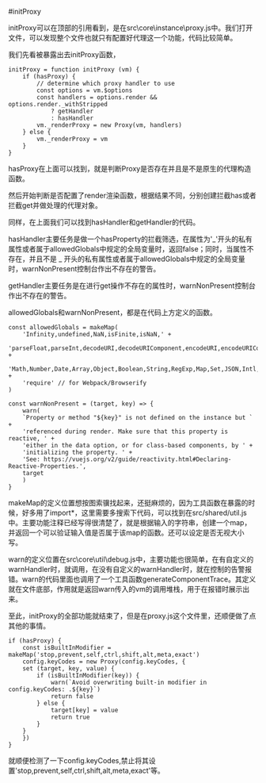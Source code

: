 #initProxy

initProxy可以在顶部的引用看到，是在src\core\instance\proxy.js中。我们打开文件，可以发现整个文件也就只有配置好代理这一个功能，代码比较简单。

我们先看被暴露出去initProxy函数，

    initProxy = function initProxy (vm) {
        if (hasProxy) {
            // determine which proxy handler to use
            const options = vm.$options
            const handlers = options.render && options.render._withStripped
                ? getHandler
                : hasHandler
            vm._renderProxy = new Proxy(vm, handlers)
        } else {
            vm._renderProxy = vm
        }
    }

hasProxy在上面可以找到，就是判断Proxy是否存在并且是不是原生的代理构造函数。

然后开始判断是否配置了render渲染函数，根据结果不同，分别创建拦截has或者拦截get并做处理的代理对象。

同样，在上面我们可以找到hasHandler和getHandler的代码。

hasHandler主要任务是做一个hasProperty的拦截筛选，在属性为'_'开头的私有属性或者属于allowedGlobals中规定的全局变量时，返回false；同时，当属性不存在，并且不是 _ 开头的私有属性或者属于allowedGlobals中规定的全局变量时，warnNonPresent控制台作出不存在的警告。

getHandler主要任务是在进行get操作不存在的属性时，warnNonPresent控制台作出不存在的警告。

allowedGlobals和warnNonPresent，都是在代码上方定义的函数。
    
    const allowedGlobals = makeMap(
        'Infinity,undefined,NaN,isFinite,isNaN,' +
        'parseFloat,parseInt,decodeURI,decodeURIComponent,encodeURI,encodeURIComponent,' +
        'Math,Number,Date,Array,Object,Boolean,String,RegExp,Map,Set,JSON,Intl,' +
        'require' // for Webpack/Browserify
    )

    const warnNonPresent = (target, key) => {
        warn(
        `Property or method "${key}" is not defined on the instance but ` +
        'referenced during render. Make sure that this property is reactive, ' +
        'either in the data option, or for class-based components, by ' +
        'initializing the property. ' +
        'See: https://vuejs.org/v2/guide/reactivity.html#Declaring-Reactive-Properties.',
        target
        )
    }

makeMap的定义位置想按图索骥找起来，还挺麻烦的，因为工具函数在暴露的时候，好多用了import*，这里需要多搜索下代码，可以找到在src/shared/util.js中。主要功能注释已经写得很清楚了，就是根据输入的字符串，创建一个map，并返回一个可以验证输入值是否属于该map的函数。还可以设定是否无视大小写。

warn的定义位置在src\core\util\debug.js中，主要功能也很简单，在有自定义的warnHandler时，就调用，在没有自定义的warnHandler时，就在控制的告警报错。warn的代码里面也调用了一个工具函数generateComponentTrace。其定义就在文件底部，作用就是返回warn传入的vm的调用堆栈，用于在报错时展示出来。

至此，initProxy的全部功能就结束了，但是在proxy.js这个文件里，还顺便做了点其他的事情。

    if (hasProxy) {
        const isBuiltInModifier = makeMap('stop,prevent,self,ctrl,shift,alt,meta,exact')
        config.keyCodes = new Proxy(config.keyCodes, {
        set (target, key, value) {
            if (isBuiltInModifier(key)) {
                warn(`Avoid overwriting built-in modifier in config.keyCodes: .${key}`)
                return false
            } else {
                target[key] = value
                return true
            }
        }
        })
    }

就顺便检测了一下config.keyCodes,禁止将其设置'stop,prevent,self,ctrl,shift,alt,meta,exact'等。
